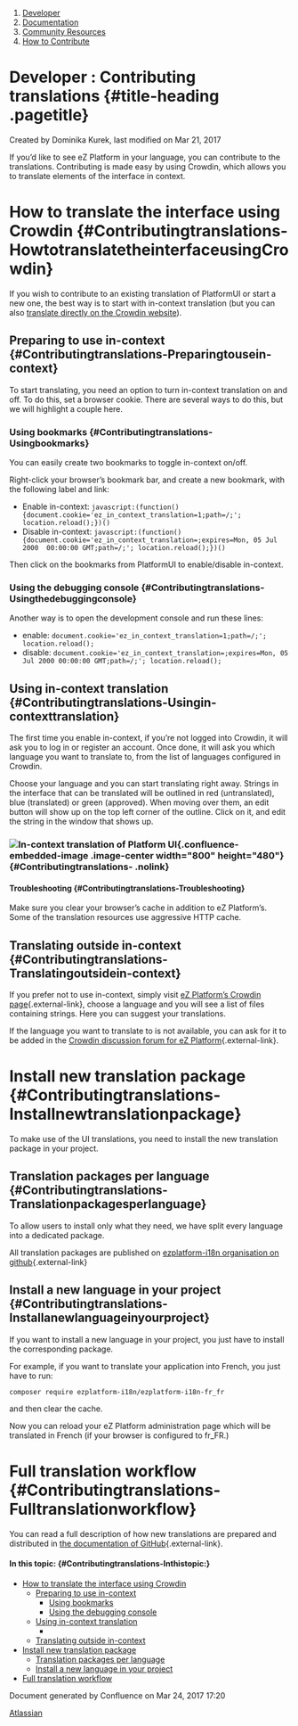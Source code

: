 1.  <span>[Developer](index.html)</span>
2.  <span>[Documentation](Documentation_31429504.html)</span>
3.  <span>[Community
    Resources](Community-Resources_31429530.html)</span>
4.  <span>[How to Contribute](How-to-Contribute_31429587.html)</span>

<span id="title-text"> Developer : Contributing translations </span> {#title-heading .pagetitle}
====================================================================

Created by <span class="author"> Dominika Kurek</span>, last modified on
Mar 21, 2017

If you’d like to see eZ Platform in your language, you can contribute to
the translations. Contributing is made easy by using Crowdin, which
allows you to translate elements of the interface in context.

How to translate the interface using Crowdin {#Contributingtranslations-HowtotranslatetheinterfaceusingCrowdin}
============================================

If you wish to contribute to an existing translation of PlatformUI or
start a new one, <span class="inline-comment-marker"
data-ref="b52fbf5d-a27a-42e7-b153-f1509bb55b71">the best way</span> is
to start with in-context translation (but you can also [translate
directly on the Crowdin
website](#Contributingtranslations-Translatingoutsidein-context)).

Preparing to use in-context {#Contributingtranslations-Preparingtousein-context}
---------------------------

To start translating, you need an option to turn in-context translation
on and off. To do this, set a browser cookie. There are several ways to
do this, but we will highlight a couple here.

### Using bookmarks {#Contributingtranslations-Usingbookmarks}

You can easily create two bookmarks to toggle in-context on/off.

Right-click your browser’s bookmark bar, and create a new bookmark, with
the following label and link:

-   Enable in-context:
    `javascript:(function() {document.cookie='ez_in_context_translation=1;path=/;'; location.reload();})()`
-   Disable in-context:
    `javascript:(function()  {document.cookie='ez_in_context_translation=;expires=Mon, 05 Jul 2000  00:00:00 GMT;path=/;'; location.reload();})()`

Then click on the bookmarks from PlatformUI to enable/disable
in-context.

### Using the debugging console {#Contributingtranslations-Usingthedebuggingconsole}

Another way is to open the development console and run these lines:

-   enable:
    `document.cookie='ez_in_context_translation=1;path=/;'; location.reload();`
-   disable:
    `document.cookie='ez_in_context_translation=;expires=Mon, 05 Jul 2000 00:00:00 GMT;path=/;'; location.reload();`

Using in-context translation {#Contributingtranslations-Usingin-contexttranslation}
----------------------------

The first time you enable in-context, if you’re not logged into Crowdin,
it will ask you to log in or register an account. Once done, it will ask
you which language you want to translate to, from the list of languages
configured in Crowdin.

Choose your language and you can start translating right away.
Strings in the interface that can be translated will be outlined in red
(untranslated), blue (translated) or green (approved). When moving over
them, an edit button will show up on the top left corner of the outline.
Click on it, and edit the string in the window that shows up.

### <span class="confluence-embedded-file-wrapper image-center-wrapper confluence-embedded-manual-size">![ In-context translation of Platform UI](attachments/31429671/33554862.png " In-context translation of Platform UI"){.confluence-embedded-image .image-center width="800" height="480"}</span> {#Contributingtranslations- .nolink}

#### Troubleshooting {#Contributingtranslations-Troubleshooting}

Make sure you clear your browser’s cache in addition to eZ Platform’s.
Some of the translation resources use aggressive HTTP cache.

Translating outside in-context {#Contributingtranslations-Translatingoutsidein-context}
------------------------------

If you prefer not to use in-context, simply visit [eZ Platform’s Crowdin
page](https://crowdin.com/project/ezplatform){.external-link}, choose a
language and you will see a list of files containing strings. Here you
can suggest your translations.

<span
class="aui-icon aui-icon-small aui-iconfont-approve confluence-information-macro-icon"></span>
If the language you want to translate to is not available, you can ask
for it to be added in the [Crowdin discussion forum for eZ
Platform](https://crowdin.com/project/ezplatform/discussions){.external-link}.

Install new translation package {#Contributingtranslations-Installnewtranslationpackage}
===============================

To make use of the UI translations, you need to<span
class="inline-comment-marker"
data-ref="9504e97b-17fd-4ff0-bae5-958311e12228"> install the new
translation package in your project.</span>

Translation packages per language {#Contributingtranslations-Translationpackagesperlanguage}
---------------------------------

To allow users to install only what they need, we have split every
language into a dedicated package.

All translation packages are published on [ezplatform-i18n organisation
on github](https://github.com/ezplatform-i18n){.external-link}

Install a new language in your project {#Contributingtranslations-Installanewlanguageinyourproject}
--------------------------------------

<span class="inline-comment-marker"
data-ref="9370cf8d-c018-4086-aaa3-d6723bb71444">If you want to install a
new language in your project, you just have to install the corresponding
package.</span>

For example, if you want to translate your application into French, you
just have to run:

    composer require ezplatform-i18n/ezplatform-i18n-fr_fr

and then clear the cache.

Now you can reload your eZ Platform administration page which will be
translated in French (if your browser is configured to fr\_FR.)

Full translation workflow {#Contributingtranslations-Fulltranslationworkflow}
=========================

<span class="inline-comment-marker"
data-ref="20756fb2-d2e8-4028-812b-0513d0ba73d9">You can read a full
description of how new translations are prepared and dis</span>tributed
in [the documentation of
GitHub](https://github.com/ezsystems/ezplatform/blob/1.8/doc/i18n/translation_workflow.md){.external-link}.

#### In this topic: {#Contributingtranslations-Inthistopic:}

-   [How to translate the interface using
    Crowdin](#Contributingtranslations-HowtotranslatetheinterfaceusingCrowdin)
    -   [Preparing to use
        in-context](#Contributingtranslations-Preparingtousein-context)
        -   [Using bookmarks](#Contributingtranslations-Usingbookmarks)
        -   [Using the debugging
            console](#Contributingtranslations-Usingthedebuggingconsole)
    -   [Using in-context
        translation](#Contributingtranslations-Usingin-contexttranslation)
        -   [](#Contributingtranslations-)
    -   [Translating outside
        in-context](#Contributingtranslations-Translatingoutsidein-context)
-   [Install new translation
    package](#Contributingtranslations-Installnewtranslationpackage)
    -   [Translation packages per
        language](#Contributingtranslations-Translationpackagesperlanguage)
    -   [Install a new language in your
        project](#Contributingtranslations-Installanewlanguageinyourproject)
-   [Full translation
    workflow](#Contributingtranslations-Fulltranslationworkflow)

Document generated by Confluence on Mar 24, 2017 17:20

[Atlassian](http://www.atlassian.com/)


